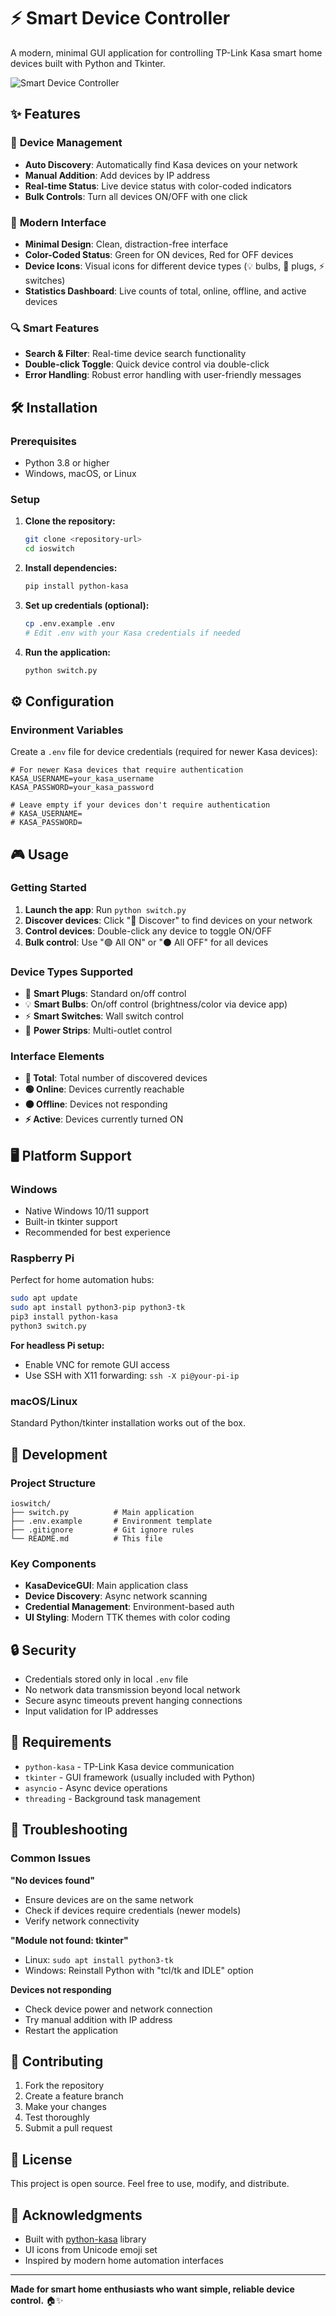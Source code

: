 # ⚡ Smart Device Controller

A modern, minimal GUI application for controlling TP-Link Kasa smart home devices built with Python and Tkinter.

![Smart Device Controller](image.png)

## ✨ Features

### 🎯 **Device Management**
- **Auto Discovery**: Automatically find Kasa devices on your network
- **Manual Addition**: Add devices by IP address
- **Real-time Status**: Live device status with color-coded indicators
- **Bulk Controls**: Turn all devices ON/OFF with one click

### 🎨 **Modern Interface**
- **Minimal Design**: Clean, distraction-free interface
- **Color-Coded Status**: Green for ON devices, Red for OFF devices
- **Device Icons**: Visual icons for different device types (💡 bulbs, 🔌 plugs, ⚡ switches)
- **Statistics Dashboard**: Live counts of total, online, offline, and active devices

### 🔍 **Smart Features**
- **Search & Filter**: Real-time device search functionality
- **Double-click Toggle**: Quick device control via double-click
- **Error Handling**: Robust error handling with user-friendly messages

## 🛠️ Installation

### Prerequisites
- Python 3.8 or higher
- Windows, macOS, or Linux

### Setup

1. **Clone the repository:**
   ```bash
   git clone <repository-url>
   cd ioswitch
   ```

2. **Install dependencies:**
   ```bash
   pip install python-kasa
   ```

3. **Set up credentials (optional):**
   ```bash
   cp .env.example .env
   # Edit .env with your Kasa credentials if needed
   ```

4. **Run the application:**
   ```bash
   python switch.py
   ```

## ⚙️ Configuration

### Environment Variables

Create a `.env` file for device credentials (required for newer Kasa devices):

```env
# For newer Kasa devices that require authentication
KASA_USERNAME=your_kasa_username
KASA_PASSWORD=your_kasa_password

# Leave empty if your devices don't require authentication
# KASA_USERNAME=
# KASA_PASSWORD=
```

## 🎮 Usage

### Getting Started
1. **Launch the app**: Run `python switch.py`
2. **Discover devices**: Click "🔄 Discover" to find devices on your network
3. **Control devices**: Double-click any device to toggle ON/OFF
4. **Bulk control**: Use "🟢 All ON" or "⚫ All OFF" for all devices

### Device Types Supported
- 🔌 **Smart Plugs**: Standard on/off control
- 💡 **Smart Bulbs**: On/off control (brightness/color via device app)
- ⚡ **Smart Switches**: Wall switch control
- 🔗 **Power Strips**: Multi-outlet control

### Interface Elements
- **📱 Total**: Total number of discovered devices
- **🟢 Online**: Devices currently reachable
- **⚫ Offline**: Devices not responding
- **⚡ Active**: Devices currently turned ON

## 🖥️ Platform Support

### Windows
- Native Windows 10/11 support
- Built-in tkinter support
- Recommended for best experience

### Raspberry Pi
Perfect for home automation hubs:
```bash
sudo apt update
sudo apt install python3-pip python3-tk
pip3 install python-kasa
python3 switch.py
```

**For headless Pi setup:**
- Enable VNC for remote GUI access
- Use SSH with X11 forwarding: `ssh -X pi@your-pi-ip`

### macOS/Linux
Standard Python/tkinter installation works out of the box.

## 🔧 Development

### Project Structure
```
ioswitch/
├── switch.py          # Main application
├── .env.example       # Environment template
├── .gitignore         # Git ignore rules
└── README.md          # This file
```

### Key Components
- **KasaDeviceGUI**: Main application class
- **Device Discovery**: Async network scanning
- **Credential Management**: Environment-based auth
- **UI Styling**: Modern TTK themes with color coding

## 🔒 Security

- Credentials stored only in local `.env` file
- No network data transmission beyond local network
- Secure async timeouts prevent hanging connections
- Input validation for IP addresses

## 📝 Requirements

- `python-kasa` - TP-Link Kasa device communication
- `tkinter` - GUI framework (usually included with Python)
- `asyncio` - Async device operations
- `threading` - Background task management

## 🐛 Troubleshooting

### Common Issues

**"No devices found"**
- Ensure devices are on the same network
- Check if devices require credentials (newer models)
- Verify network connectivity

**"Module not found: tkinter"**
- Linux: `sudo apt install python3-tk`
- Windows: Reinstall Python with "tcl/tk and IDLE" option

**Devices not responding**
- Check device power and network connection
- Try manual addition with IP address
- Restart the application

## 🤝 Contributing

1. Fork the repository
2. Create a feature branch
3. Make your changes
4. Test thoroughly
5. Submit a pull request

## 📄 License

This project is open source. Feel free to use, modify, and distribute.

## 🙏 Acknowledgments

- Built with [python-kasa](https://github.com/python-kasa/python-kasa) library
- UI icons from Unicode emoji set
- Inspired by modern home automation interfaces

---

**Made for smart home enthusiasts who want simple, reliable device control.** 🏠✨